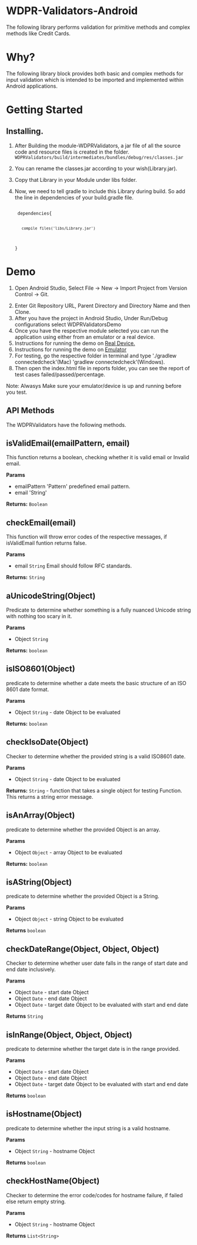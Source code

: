 # WDPR-Validators-Android

The following library performs validation for primitive methods and complex methods like Credit Cards.

# Why?

The following library block provides both basic and complex methods for input validation which is intended to be imported and implemented within Android applications.

# Getting Started

## Installing.
1. After Building the module-WDPRValidators, a jar file of all the source code and resource files is created in the folder.
   `WDPRValidators/build/intermediates/bundles/debug/res/classes.jar`
2. You can rename the classes.jar according to your wish(Library.jar). 
3. Copy that Library in your Module under libs folder.
4. Now, we need to tell gradle to include this Library during build. So add the line in dependencies of your build.gradle       file.
   <p>
   <code>
    dependencies{
      
          compile files('libs/Library.jar')
    }
    </code>
    </p>

# Demo
1. Open Android Studio, Select File -> New -> Import Project from Version Control -> Git.</p>
2. Enter Git Repository URL, Parent Directory and Directory Name and then Clone.
3. After you have the project in Android Studio, Under Run/Debug configurations select WDPRValidatorsDemo
4. Once you have the respective module selected you can run the application using either from an emulator or a real device.
5. Instructions for running the demo on [Real Device.](http://developer.android.com/training/basics/firstapp/running-app.html#RealDevice)
6. Instructions for running the demo on [Emulator](http://developer.android.com/training/basics/firstapp/running-app.html#Emulator)
7. For testing, go the respective folder in terminal and type './gradlew connectedcheck'(Mac) 'gradlew connectedcheck'(Windows).
8. Then open the index.html file in reports folder, you can see the report of test cases failed/passed/percentage.

Note: Alwasys Make sure your emulator/device is up and running before you test.

## API Methods

The WDPRValidators have the following methods.

## isValidEmail(emailPattern, email)

This function returns a boolean, checking whether it is valid email or Invalid email.

**Params**
- emailPattern 'Pattern' predefined email pattern.
- email 'String'

**Returns:** `Boolean`


## checkEmail(email)

This function will throw error codes of the respective messages, if isValidEmail funtion returns false.

**Params**
- email `String` Email should follow RFC standards.

**Returns:** `String`


## aUnicodeString(Object)

Predicate to determine whether something is a fully nuanced Unicode string with nothing too scary in it.

**Params**
- Object `String`

**Returns:** `boolean`

## isISO8601(Object)

predicate to determine whether a date meets the basic structure of an ISO 8601 date format.

**Params**
- Object `String` - date Object to be evaluated

**Returns:** `boolean`

## checkIsoDate(Object)

Checker to determine whether the provided string is a valid ISO8601 date.

**Params**
- Object `String` - date Object to be evaluated

**Returns:** `String` - function that takes a single object for testing Function. This returns a string error message.

## isAnArray(Object)

predicate to determine whether the provided Object is an array.

**Params**
- Object `Object` - array Object to be evaluated

**Returns:** `boolean` 


## isAString(Object)

predicate to determine whether the provided Object is a String.

**Params**
- Object `Object` - string Object to be evaluated

**Returns** `boolean`


## checkDateRange(Object, Object, Object)

Checker to determine whether user date falls in the range of start date and end date inclusively.

**Params**
- Object `Date` - start date Object
- Object `Date` - end date Object
- Object `Date` - target date Object to be evaluated with start and end date

**Returns** `String`

## isInRange(Object, Object, Object)

predicate to determine whether the target date is in the range provided.

**Params**
- Object `Date` - start date Object
- Object `Date` - end date Object
- Object `Date` - target date Object to be evaluated with start and end date

**Returns** `boolean`

## isHostname(Object)

predicate to determine whether the input string is a valid hostname.

**Params**
- Object `String` - hostname Object

**Returns** `boolean`

 ## checkHostName(Object)

Checker to determine the error code/codes for hostname failure, if failed else return empty string.

**Params**
- Object `String` - hostname Object

**Returns** `List<String>`
